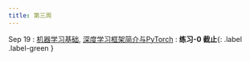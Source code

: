 ```yaml
---
title: 第三周
---
```


Sep 19
: [机器学习基础](https://bhpan.buaa.edu.cn/link/AAB358D696E45C40EBA0A70C8E8F28AC62), [深度学习框架简介与PyTorch](https://bhpan.buaa.edu.cn/link/AA4657C4C29A114BF48D13DD68757AEFA3)
  : **练习-0 截止**{: .label .label-green }

  <!-- https://bhpan.buaa.edu.cn/link/AAB358D696E45C40EBA0A70C8E8F28AC62
文件名：2-机器学习基础.pdf
有效期限：2024-12-31 23:58-->
<!-- 
https://bhpan.buaa.edu.cn/link/AA4657C4C29A114BF48D13DD68757AEFA3
文件名：2-深度学习框架简介与PyTorch.pdf
有效期限：2024-12-31 23:59 -->


<!-- Sep 21
: [机器学习基础]( {{ site.baseurl }}/Files/2-机器学习基础.pdf), [深度学习框架简介与PyTorch]({{ site.baseurl }}/Files/2-深度学习框架简介与PyTorch.pdf)
  : **练习-0 截止**{: .label .label-green }
  -->

<!-- https://bhpan.buaa.edu.cn/link/AA61A60F1D27EC42529A72B62A8C4BFDD5
文件名：2-深度学习框架简介与PyTorch.pdf
有效期限：2023-12-31 23:42 -->
